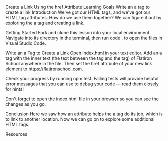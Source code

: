 Create a Link Using the href Attribute
Learning Goals
Write an a tag to create a link
Introduction
We've got our HTML tags, and we've got our HTML tag attributes. How do we use them together? We can figure it out by exploring the a tag and creating a link.

Getting Started
Fork and clone this lesson into your local environment. Navigate into its directory in the terminal, then run code . to open the files in Visual Studio Code.

Write an a Tag to Create a Link
Open index.html in your text editor. Add an a tag with the inner text (the text between the <a> tag and the </a> tag) of Flatiron School anywhere in the file. Then set the href attribute of your new link element to https://flatironschool.com.

Check your progress by running npm test. Failing tests will provide helpful error messages that you can use to debug your code — read them closely for hints!

Don't forget to open the index.html file in your browser so you can see the changes as you go.

Conclusion
Here we saw how an attribute helps the a tag do its job, which is to link to another location. Now we can go on to explore some additional HTML tags.

Resources